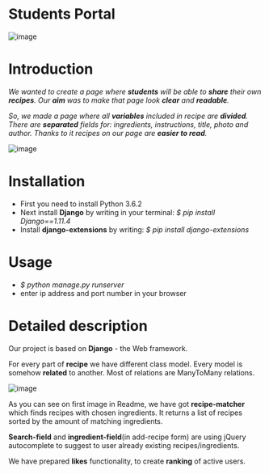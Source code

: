 # **Students Portal**

![image](https://scontent-waw1-1.xx.fbcdn.net/v/t35.0-12/21764131_1539065169469950_807266089_o.png?oh=7b7d17b9338aabf0c43fd7308cb315c2&oe=59C30B08)

# Introduction

*We wanted to create a page where **students** will be able to **share** their own **recipes**. Our **aim** was to make
that page look **clear** and **readable**.*

*So, we made a page where all **variables** included in recipe are **divided**. There are **separated** fields for: ingredients,
instructions, title, photo and author. Thanks to it recipes on our page are **easier to read**.*

![image](https://user-images.githubusercontent.com/26097838/30609314-647db020-9d7b-11e7-8b9c-06135f82a121.png)

# Installation

* First you need to install Python 3.6.2
* Next install **Django** by writing in your terminal: *$ pip install Django==1.11.4*
* Install **django-extensions** by writing: *$ pip install django-extensions*

# Usage

* *$ python manage.py runserver*
* enter ip address and port number in your browser

# Detailed description

Our project is based on **Django** - the Web framework.

For every part of **recipe** we have different class model. Every model is somehow **related** to another.
Most of relations are ManyToMany relations.

![image](https://user-images.githubusercontent.com/26097838/30642207-3652fe82-9e0a-11e7-8ada-15e23e36d9a2.jpg)

As you can see on first image in Readme, we have got **recipe-matcher** which finds recipes with chosen ingredients.
It returns a list of recipes sorted by the amount of matching ingredients.

**Search-field** and **ingredient-field**(in add-recipe form) are using jQuery autocomplete to suggest to user
already existing recipes/ingredients.

We have prepared **likes** functionality, to create **ranking** of active users.
